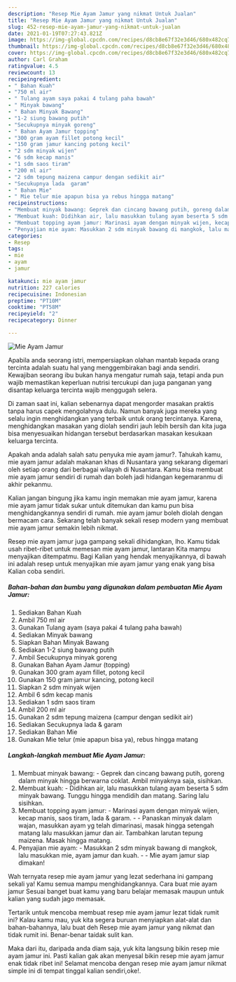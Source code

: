```yaml
---
description: "Resep Mie Ayam Jamur yang nikmat Untuk Jualan"
title: "Resep Mie Ayam Jamur yang nikmat Untuk Jualan"
slug: 452-resep-mie-ayam-jamur-yang-nikmat-untuk-jualan
date: 2021-01-19T07:27:43.821Z
image: https://img-global.cpcdn.com/recipes/d8cb8e67f32e3d46/680x482cq70/mie-ayam-jamur-foto-resep-utama.jpg
thumbnail: https://img-global.cpcdn.com/recipes/d8cb8e67f32e3d46/680x482cq70/mie-ayam-jamur-foto-resep-utama.jpg
cover: https://img-global.cpcdn.com/recipes/d8cb8e67f32e3d46/680x482cq70/mie-ayam-jamur-foto-resep-utama.jpg
author: Carl Graham
ratingvalue: 4.5
reviewcount: 13
recipeingredient:
- " Bahan Kuah"
- "750 ml air"
- " Tulang ayam saya pakai 4 tulang paha bawah"
- " Minyak bawang"
- " Bahan Minyak Bawang"
- "1-2 siung bawang putih"
- "Secukupnya minyak goreng"
- " Bahan Ayam Jamur topping"
- "300 gram ayam fillet potong kecil"
- "150 gram jamur kancing potong kecil"
- "2 sdm minyak wijen"
- "6 sdm kecap manis"
- "1 sdm saos tiram"
- "200 ml air"
- "2 sdm tepung maizena campur dengan sedikit air"
- "Secukupnya lada  garam"
- " Bahan Mie"
- " Mie telur mie apapun bisa ya rebus hingga matang"
recipeinstructions:
- "Membuat minyak bawang: Geprek dan cincang bawang putih, goreng dalam minyak hingga berwarna coklat. Ambil minyaknya saja, sisihkan."
- "Membuat kuah: Didihkan air, lalu masukkan tulang ayam beserta 5 sdm minyak bawang. Tunggu hingga mendidih dan matang. Saring lalu sisihkan."
- "Membuat topping ayam jamur: Marinasi ayam dengan minyak wijen, kecap manis, saos tiram, lada &amp; garam.   Panaskan minyak dalam wajan, masukkan ayam yg telah dimarinasi, masak hingga setengah matang lalu masukkan jamur dan air. Tambahkan larutan tepung maizena. Masak hingga matang."
- "Penyajian mie ayam: Masukkan 2 sdm minyak bawang di mangkok, lalu masukkan mie, ayam jamur dan kuah.   Mie ayam jamur siap dimakan!"
categories:
- Resep
tags:
- mie
- ayam
- jamur

katakunci: mie ayam jamur 
nutrition: 227 calories
recipecuisine: Indonesian
preptime: "PT10M"
cooktime: "PT58M"
recipeyield: "2"
recipecategory: Dinner

---
```



![Mie Ayam Jamur](https://img-global.cpcdn.com/recipes/d8cb8e67f32e3d46/680x482cq70/mie-ayam-jamur-foto-resep-utama.jpg)

Apabila anda seorang istri, mempersiapkan olahan mantab kepada orang tercinta adalah suatu hal yang menggembirakan bagi anda sendiri. Kewajiban seorang ibu bukan hanya mengatur rumah saja, tetapi anda pun wajib memastikan keperluan nutrisi tercukupi dan juga panganan yang disantap keluarga tercinta wajib menggugah selera.

Di zaman  saat ini, kalian sebenarnya dapat mengorder masakan praktis tanpa harus capek mengolahnya dulu. Namun banyak juga mereka yang selalu ingin menghidangkan yang terbaik untuk orang tercintanya. Karena, menghidangkan masakan yang diolah sendiri jauh lebih bersih dan kita juga bisa menyesuaikan hidangan tersebut berdasarkan masakan kesukaan keluarga tercinta. 



Apakah anda adalah salah satu penyuka mie ayam jamur?. Tahukah kamu, mie ayam jamur adalah makanan khas di Nusantara yang sekarang digemari oleh setiap orang dari berbagai wilayah di Nusantara. Kamu bisa membuat mie ayam jamur sendiri di rumah dan boleh jadi hidangan kegemaranmu di akhir pekanmu.

Kalian jangan bingung jika kamu ingin memakan mie ayam jamur, karena mie ayam jamur tidak sukar untuk ditemukan dan kamu pun bisa menghidangkannya sendiri di rumah. mie ayam jamur boleh diolah dengan bermacam cara. Sekarang telah banyak sekali resep modern yang membuat mie ayam jamur semakin lebih nikmat.

Resep mie ayam jamur juga gampang sekali dihidangkan, lho. Kamu tidak usah ribet-ribet untuk memesan mie ayam jamur, lantaran Kita mampu menyajikan ditempatmu. Bagi Kalian yang hendak menyajikannya, di bawah ini adalah resep untuk menyajikan mie ayam jamur yang enak yang bisa Kalian coba sendiri.

<!--inarticleads1-->

##### Bahan-bahan dan bumbu yang digunakan dalam pembuatan Mie Ayam Jamur:

1. Sediakan  Bahan Kuah
1. Ambil 750 ml air
1. Gunakan  Tulang ayam (saya pakai 4 tulang paha bawah)
1. Sediakan  Minyak bawang
1. Siapkan  Bahan Minyak Bawang
1. Sediakan 1-2 siung bawang putih
1. Ambil Secukupnya minyak goreng
1. Gunakan  Bahan Ayam Jamur (topping)
1. Gunakan 300 gram ayam fillet, potong kecil
1. Gunakan 150 gram jamur kancing, potong kecil
1. Siapkan 2 sdm minyak wijen
1. Ambil 6 sdm kecap manis
1. Sediakan 1 sdm saos tiram
1. Ambil 200 ml air
1. Gunakan 2 sdm tepung maizena (campur dengan sedikit air)
1. Sediakan Secukupnya lada &amp; garam
1. Sediakan  Bahan Mie
1. Gunakan  Mie telur (mie apapun bisa ya), rebus hingga matang




<!--inarticleads2-->

##### Langkah-langkah membuat Mie Ayam Jamur:

1. Membuat minyak bawang: - Geprek dan cincang bawang putih, goreng dalam minyak hingga berwarna coklat. Ambil minyaknya saja, sisihkan.
1. Membuat kuah: - Didihkan air, lalu masukkan tulang ayam beserta 5 sdm minyak bawang. Tunggu hingga mendidih dan matang. Saring lalu sisihkan.
1. Membuat topping ayam jamur: - Marinasi ayam dengan minyak wijen, kecap manis, saos tiram, lada &amp; garam.  -  - Panaskan minyak dalam wajan, masukkan ayam yg telah dimarinasi, masak hingga setengah matang lalu masukkan jamur dan air. Tambahkan larutan tepung maizena. Masak hingga matang.
1. Penyajian mie ayam: - Masukkan 2 sdm minyak bawang di mangkok, lalu masukkan mie, ayam jamur dan kuah.  -  - Mie ayam jamur siap dimakan!




Wah ternyata resep mie ayam jamur yang lezat sederhana ini gampang sekali ya! Kamu semua mampu menghidangkannya. Cara buat mie ayam jamur Sesuai banget buat kamu yang baru belajar memasak maupun untuk kalian yang sudah jago memasak.

Tertarik untuk mencoba membuat resep mie ayam jamur lezat tidak rumit ini? Kalau kamu mau, yuk kita segera buruan menyiapkan alat-alat dan bahan-bahannya, lalu buat deh Resep mie ayam jamur yang nikmat dan tidak rumit ini. Benar-benar taidak sulit kan. 

Maka dari itu, daripada anda diam saja, yuk kita langsung bikin resep mie ayam jamur ini. Pasti kalian gak akan menyesal bikin resep mie ayam jamur enak tidak ribet ini! Selamat mencoba dengan resep mie ayam jamur nikmat simple ini di tempat tinggal kalian sendiri,oke!.

